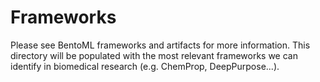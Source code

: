 # Frameworks

Please see BentoML frameworks and artifacts for more information. This directory will be populated with the most relevant frameworks we can identify in biomedical research (e.g. ChemProp, DeepPurpose...).